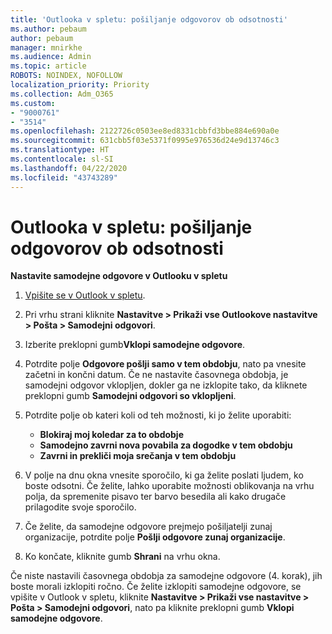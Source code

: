 ```yaml
---
title: 'Outlooka v spletu: pošiljanje odgovorov ob odsotnosti'
ms.author: pebaum
author: pebaum
manager: mnirkhe
ms.audience: Admin
ms.topic: article
ROBOTS: NOINDEX, NOFOLLOW
localization_priority: Priority
ms.collection: Adm_O365
ms.custom:
- "9000761"
- "3514"
ms.openlocfilehash: 2122726c0503ee8ed8331cbbfd3bbe884e690a0e
ms.sourcegitcommit: 631cbb5f03e5371f0995e976536d24e9d13746c3
ms.translationtype: HT
ms.contentlocale: sl-SI
ms.lasthandoff: 04/22/2020
ms.locfileid: "43743289"
---
```

# <a name="outlook-on-the-web-send-out-of-office-replies"></a>Outlooka v spletu: pošiljanje odgovorov ob odsotnosti

**Nastavite samodejne odgovore v Outlooku v spletu**

1. [Vpišite se v Outlook v spletu](https://support.office.com/article/how-to-sign-in-to-outlook-on-the-web-763fab4d-0138-4814-b450-37fc286bcb79).

2. Pri vrhu strani kliknite **Nastavitve > Prikaži vse Outlookove nastavitve > Pošta > Samodejni odgovori**.

3. Izberite preklopni gumb**Vklopi samodejne odgovore**.

4. Potrdite polje **Odgovore pošlji samo v tem obdobju**, nato pa vnesite začetni in končni datum. Če ne nastavite časovnega obdobja, je samodejni odgovor vklopljen, dokler ga ne izklopite tako, da kliknete preklopni gumb **Samodejni odgovori so vklopljeni**.

5. Potrdite polje ob kateri koli od teh možnosti, ki jo želite uporabiti:
    - **Blokiraj moj koledar za to obdobje**
    - **Samodejno zavrni nova povabila za dogodke v tem obdobju**
    - **Zavrni in prekliči moja srečanja v tem obdobju**

6. V polje na dnu okna vnesite sporočilo, ki ga želite poslati ljudem, ko boste odsotni. Če želite, lahko uporabite možnosti oblikovanja na vrhu polja, da spremenite pisavo ter barvo besedila ali kako drugače prilagodite svoje sporočilo.

7. Če želite, da samodejne odgovore prejmejo pošiljatelji zunaj organizacije, potrdite polje **Pošlji odgovore zunaj organizacije**.

8. Ko končate, kliknite gumb **Shrani** na vrhu okna.

Če niste nastavili časovnega obdobja za samodejne odgovore (4. korak), jih boste morali izklopiti ročno. Če želite izklopiti samodejne odgovore, se vpišite v Outlook v spletu, kliknite **Nastavitve > Prikaži vse nastavitve > Pošta > Samodejni odgovori**, nato pa kliknite preklopni gumb **Vklopi samodejne odgovore**.
